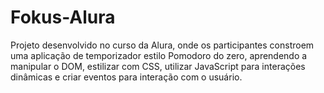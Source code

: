 # Fokus-Alura
Projeto desenvolvido no curso da Alura, onde os participantes constroem uma aplicação de temporizador estilo Pomodoro do zero, aprendendo a manipular o DOM, estilizar com CSS, utilizar JavaScript para interações dinâmicas e criar eventos para interação com o usuário.
